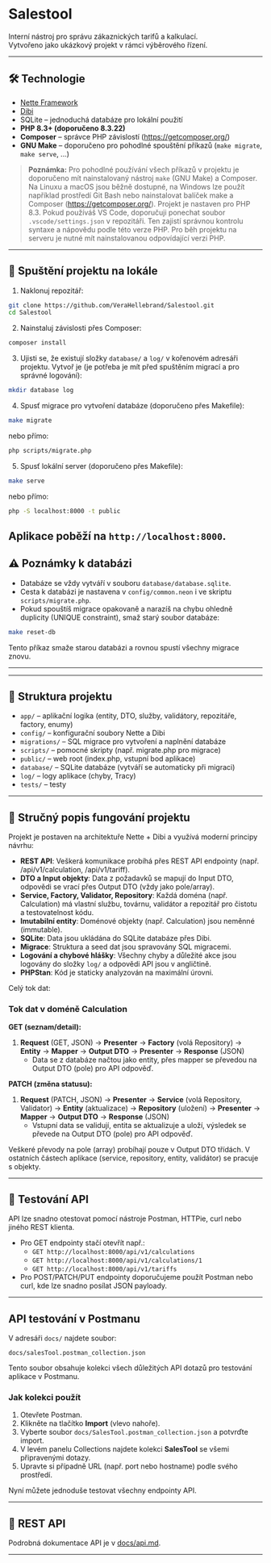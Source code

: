 # Salestool

Interní nástroj pro správu zákaznických tarifů a kalkulací.  
Vytvořeno jako ukázkový projekt v rámci výběrového řízení.

---


## 🛠️ Technologie

- [Nette Framework](https://nette.org/)
- [Dibi](https://dibiphp.com/)
- SQLite – jednoduchá databáze pro lokální použití
- **PHP 8.3+ (doporučeno 8.3.22)**
- **Composer** – správce PHP závislostí (https://getcomposer.org/)
- **GNU Make** – doporučeno pro pohodlné spouštění příkazů (`make migrate`, `make serve`, ...)

> **Poznámka:**
> Pro pohodlné používání všech příkazů v projektu je doporučeno mít nainstalovaný nástroj `make` (GNU Make) a Composer. Na Linuxu a macOS jsou běžně dostupné, na Windows lze použít například prostředí Git Bash nebo nainstalovat balíček make a Composer (https://getcomposer.org/).
> Projekt je nastaven pro PHP 8.3. Pokud používáš VS Code, doporučuji ponechat soubor `.vscode/settings.json` v repozitáři. Ten zajistí správnou kontrolu syntaxe a nápovědu podle této verze PHP.
> Pro běh projektu na serveru je nutné mít nainstalovanou odpovídající verzi PHP.

---

## 🚀 Spuštění projektu na lokále

1. Naklonuj repozitář:

```bash
git clone https://github.com/VeraHellebrand/Salestool.git
cd Salestool
```

2. Nainstaluj závislosti přes Composer:

```bash
composer install
```


3. Ujisti se, že existují složky `database/` a `log/` v kořenovém adresáři projektu. Vytvoř je (je potřeba je mít před spuštěním migrací a pro správné logování):

```bash
mkdir database log
```

4. Spusť migrace pro vytvoření databáze (doporučeno přes Makefile):

```bash
make migrate
```

nebo přímo:

```bash
php scripts/migrate.php
```

5. Spusť lokální server (doporučeno přes Makefile):

```bash
make serve
```

nebo přímo:

```bash
php -S localhost:8000 -t public
```

Aplikace poběží na `http://localhost:8000`.
---

## ⚠️ Poznámky k databázi

- Databáze se vždy vytváří v souboru `database/database.sqlite`.
- Cesta k databázi je nastavena v `config/common.neon` i ve skriptu `scripts/migrate.php`.
- Pokud spouštíš migrace opakovaně a narazíš na chybu ohledně duplicity (UNIQUE constraint), smaž starý soubor databáze:


```bash
make reset-db
```
Tento příkaz smaže starou databázi a rovnou spustí všechny migrace znovu.

---

---


## 📂 Struktura projektu

- `app/` – aplikační logika (entity, DTO, služby, validátory, repozitáře, factory, enumy)
- `config/` – konfigurační soubory Nette a Dibi
- `migrations/` – SQL migrace pro vytvoření a naplnění databáze
- `scripts/` – pomocné skripty (např. migrate.php pro migrace)
- `public/` – web root (index.php, vstupní bod aplikace)
- `database/` – SQLite databáze (vytváří se automaticky při migraci)
- `log/` – logy aplikace (chyby, Tracy)
- `tests/` – testy

---

## 📝 Stručný popis fungování projektu

Projekt je postaven na architektuře Nette + Dibi a využívá moderní principy návrhu:

- **REST API**: Veškerá komunikace probíhá přes REST API endpointy (např. /api/v1/calculation, /api/v1/tariff).
- **DTO a Input objekty**: Data z požadavků se mapují do Input DTO, odpovědi se vrací přes Output DTO (vždy jako pole/array).
- **Service, Factory, Validator, Repository**: Každá doména (např. Calculation) má vlastní službu, továrnu, validátor a repozitář pro čistotu a testovatelnost kódu.
- **Imutabilní entity**: Doménové objekty (např. Calculation) jsou neměnné (immutable).
- **SQLite**: Data jsou ukládána do SQLite databáze přes Dibi.
- **Migrace**: Struktura a seed dat jsou spravovány SQL migracemi.
- **Logování a chybové hlášky**: Všechny chyby a důležité akce jsou logovány do složky `log/` a odpovědi API jsou v angličtině.
- **PHPStan**: Kód je staticky analyzován na maximální úrovni.

Celý tok dat:

### Tok dat v doméně Calculation

**GET (seznam/detail):**
1. **Request** (GET, JSON) → **Presenter** → **Factory** (volá Repository) → **Entity** → **Mapper** → **Output DTO** → **Presenter** → **Response** (JSON)
   - Data se z databáze načtou jako entity, přes mapper se převedou na Output DTO (pole) pro API odpověď.

**PATCH (změna statusu):**
1. **Request** (PATCH, JSON) → **Presenter** → **Service** (volá Repository, Validator) → **Entity** (aktualizace) → **Repository** (uložení) → **Presenter** → **Mapper** → **Output DTO** → **Response** (JSON)
   - Vstupní data se validují, entita se aktualizuje a uloží, výsledek se převede na Output DTO (pole) pro API odpověď.

Veškeré převody na pole (array) probíhají pouze v Output DTO třídách. V ostatních částech aplikace (service, repository, entity, validátor) se pracuje s objekty.


---

## 🧪 Testování API

API lze snadno otestovat pomocí nástroje Postman, HTTPie, curl nebo jiného REST klienta.

- Pro GET endpointy stačí otevřít např.:
  - `GET http://localhost:8000/api/v1/calculations`
  - `GET http://localhost:8000/api/v1/calculations/1`
  - `GET http://localhost:8000/api/v1/tariffs`
- Pro POST/PATCH/PUT endpointy doporučujeme použít Postman nebo curl, kde lze snadno posílat JSON payloady.


---

## API testování v Postmanu

V adresáři `docs/` najdete soubor:

```
docs/salesTool.postman_collection.json
```

Tento soubor obsahuje kolekci všech důležitých API dotazů pro testování aplikace v Postmanu.

### Jak kolekci použít

1. Otevřete Postman.
2. Klikněte na tlačítko **Import** (vlevo nahoře).
3. Vyberte soubor `docs/SalesTool.postman_collection.json` a potvrďte import.
4. V levém panelu Collections najdete kolekci **SalesTool** se všemi připravenými dotazy.
5. Upravte si případně URL (např. port nebo hostname) podle svého prostředí.

Nyní můžete jednoduše testovat všechny endpointy API.

---

## 📖 REST API

Podrobná dokumentace API je v [docs/api.md](docs/api.md).

---

